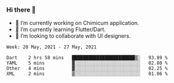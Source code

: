 ### Hi there 👋

<!--
**devcat37/devcat37** is a ✨ _special_ ✨ repository because its `README.md` (this file) appears on your GitHub profile.-->


- 🔭 I’m currently working on Chimicum application.
- 🌱 I’m currently learning Flutter/Dart.
- 👯 I’m looking to collaborate with UI designers.
<!-- - 🤔 I’m looking for help with ... -->

<!--START_SECTION:waka-->
```text
Week: 20 May, 2021 - 27 May, 2021

Dart    2 hrs 58 mins   ███████████████████████▒░   93.89 % 
YAML    5 mins          ▓░░░░░░░░░░░░░░░░░░░░░░░░   02.80 % 
Other   4 mins          ▓░░░░░░░░░░░░░░░░░░░░░░░░   02.25 % 
XML     2 mins          ▒░░░░░░░░░░░░░░░░░░░░░░░░   01.06 % 
```
<!--END_SECTION:waka-->
